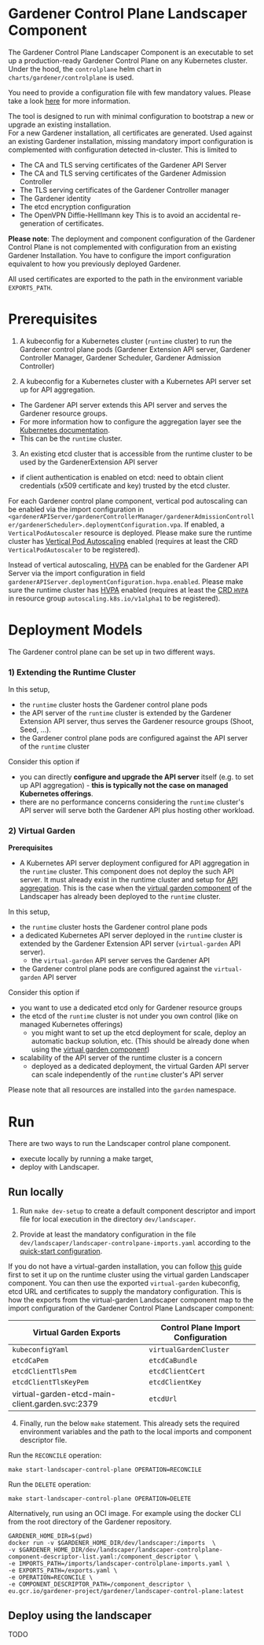 # Gardener Control Plane Landscaper Component

The  Gardener Control Plane Landscaper Component is an executable to set up a production-ready Gardener Control Plane on any Kubernetes cluster.
Under the hood, the `controlplane` helm chart in `charts/gardener/controlplane` is used.

You need to provide a configuration file with few mandatory values.
Please take a look [here](./configuration.md#mandatory-configuration) for more information.

The tool is designed to run with minimal configuration to bootstrap a new or upgrade an existing installation.  
For a new Gardener installation, all certificates are generated.
Used against an existing Gardener installation, missing mandatory import configuration is complemented with configuration detected in-cluster.
This is limited to
- The CA and TLS serving certificates of the Gardener API Server
- The CA and TLS serving certificates of the Gardener Admission Controller
- The TLS serving certificates of the Gardener Controller manager
- The Gardener identity
- The etcd encryption configuration
- The OpenVPN Diffie-Helllmann key
This is to avoid an accidental re-generation of certificates.

**Please note**: The deployment and component configuration of the Gardener Control Plane is not complemented with configuration from an existing Gardener Installation. 
You have to configure the import configuration equivalent to how you previously deployed Gardener.

All used certificates are exported to the path in the environment variable `EXPORTS_PATH`.

# Prerequisites

1) A kubeconfig for a Kubernetes cluster (`runtime` cluster) to run the Gardener control plane pods (Gardener Extension API server, Gardener Controller Manager, Gardener Scheduler, Gardener Admission Controller)

2) A kubeconfig for a Kubernetes cluster with a Kubernetes API server set up for API aggregation.
- The Gardener API server extends this API server and serves the Gardener resource groups.
- For more information how to configure the aggregation layer see the [Kubernetes documentation](https://kubernetes.io/docs/tasks/extend-kubernetes/configure-aggregation-layer).
- This can be the `runtime` cluster.

3) An existing etcd cluster that is accessible from the runtime cluster to be used by the GardenerExtension API server
- if client authentication is enabled on etcd: need to obtain client credentials (x509 certificate and key) trusted by the etcd cluster.

For each Gardener control plane component, vertical pod autoscaling can be enabled via the import configuration in `<gardenerAPIServer/gardenerControllerManager/gardenerAdmissionController/gardenerScheduler>.deploymentConfiguration.vpa`.
If enabled, a `VerticalPodAutoscaler` resource is deployed. Please make sure the runtime cluster has
[Vertical Pod Autoscaling](https://github.com/kubernetes/autoscaler/tree/master/vertical-pod-autoscaler) enabled
(requires at least the CRD `VerticalPodAutoscaler` to be registered).

Instead of vertical autoscaling, [HVPA](https://github.com/gardener/hvpa-controller) can be enabled for the Gardener API Server via the import configuration in field
`gardenerAPIServer.deploymentConfiguration.hvpa.enabled`. Please make sure the runtime cluster has
[HVPA](https://github.com/gardener/hvpa-controller) enabled
(requires at least the [CRD `HVPA`](https://github.com/gardener/hvpa-controller/blob/master/config/crd/output/crds.yaml) in resource group `autoscaling.k8s.io/v1alpha1` to be registered).

# Deployment Models

The Gardener control plane can be set up in two different ways.

### 1) Extending the Runtime Cluster

In this setup,
- the `runtime` cluster hosts the Gardener control plane pods
- the API server of the `runtime` cluster is extended by the Gardener Extension API server, thus serves the Gardener resource groups (Shoot, Seed, ...).
- the Gardener control plane pods are configured against the API server of the `runtime` cluster

Consider this option if
- you can directly **configure and upgrade the API server** itself (e.g. to set up API aggregation) - **this is typically not the case on managed Kubernetes offerings**.
- there are no performance concerns considering the `runtime` cluster's API server will serve both the Gardener API plus hosting other workload.

### 2) Virtual Garden

**Prerequisites**
- A Kubernetes API server deployment configured for API aggregation in the `runtime` cluster.
  This component does not deploy the such API server. It must already exist in the runtime cluster
  and setup for [API aggregation](https://kubernetes.io/docs/tasks/extend-kubernetes/configure-aggregation-layer).
  This is the case when the [virtual garden component](https://github.com/gardener/virtual-garden) of the Landscaper has already been deployed to the `runtime` cluster.

In this setup,
- the `runtime` cluster hosts the Gardener control plane pods
- a dedicated Kubernetes API server deployed in the `runtime` cluster is extended by the Gardener Extension API server (`virtual-garden` API server).
    - the `virtual-garden` API server serves the Gardener API
- the Gardener control plane pods are configured against the `virtual-garden` API server

Consider this option if
- you want to use a dedicated etcd only for Gardener resource groups
- the etcd of the `runtime` cluster is not under you own control (like on managed Kubernetes offerings)
    - you might want to set up the etcd deployment for scale, deploy an automatic backup solution, etc. (This should be already done when using the [virtual garden component](https://github.com/gardener/virtual-garden))
- scalability of the API server of the runtime cluster is a concern
    - deployed as a dedicated deployment, the virtual Garden API server can scale independently of the `runtime` cluster's API server


Please note that all resources are installed into the `garden` namespace.

# Run

There are two ways to run the Landscaper control plane component.
- execute locally by running a make target,
- deploy with Landscaper.

## Run locally

1. Run `make dev-setup` to create a default component descriptor and import file for local execution
   in the directory `dev/landscaper`.

2. Provide at least the mandatory configuration in the file `dev/landscaper/landscaper-controlpane-imports.yaml` according to the [quick-start configuration](./configuration.md#quick-start-minimal-example-configuration).
   
If you do not have a virtual-garden installation, you can follow [this](https://github.com/gardener/virtual-garden/blob/master/docs/deploy-virtual-garden-with-make-target.md) guide first to set it up on the runtime cluster using the virtual garden Landscaper component.
You can then use the exported `virtual-garden` kubeconfig, etcd URL and certificates to supply the mandatory configuration.
This is how the exports from the virtual-garden Landscaper component map to the import configuration of the Gardener Control Plane Landscaper component:
   
| Virtual Garden Exports | Control Plane Import Configuration  |
|---|---|
| `kubeconfigYaml`  |  `virtualGardenCluster` |
|  `etcdCaPem` |  `etcdCaBundle` |
|  `etcdClientTlsPem`  | `etcdClientCert`  |
|  `etcdClientTlsKeyPem` | `etcdClientKey`  |
| virtual-garden-etcd-main-client.garden.svc:2379  |  `etcdUrl` |

4. Finally, run the below `make` statement.
   This already sets the required environment variables and the path to the local imports and component descriptor file.

Run the `RECONCILE` operation:

```
make start-landscaper-control-plane OPERATION=RECONCILE
```

Run the `DELETE` operation:
```
make start-landscaper-control-plane OPERATION=DELETE
```

Alternatively, run using an OCI image. 
For example using the docker CLI from the root directory of the Gardener repository.

```
GARDENER_HOME_DIR=$(pwd)
docker run -v $GARDENER_HOME_DIR/dev/landscaper:/imports  \
-v $GARDENER_HOME_DIR/dev/landscaper/landscaper-controlplane-component-descriptor-list.yaml:/component_descriptor \
-e IMPORTS_PATH=/imports/landscaper-controlplane-imports.yaml \
-e EXPORTS_PATH=/exports.yaml \
-e OPERATION=RECONCILE \
-e COMPONENT_DESCRIPTOR_PATH=/component_descriptor \
eu.gcr.io/gardener-project/gardener/landscaper-control-plane:latest
```

## Deploy using the landscaper

TODO
